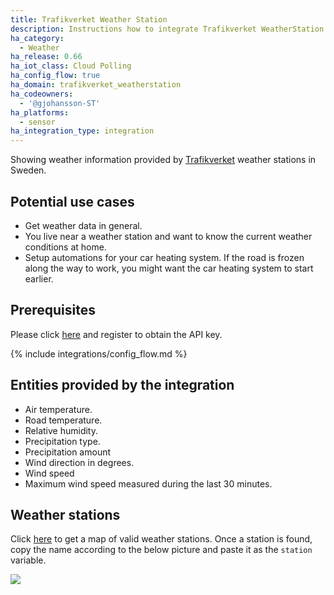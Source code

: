 ```yaml
---
title: Trafikverket Weather Station
description: Instructions how to integrate Trafikverket WeatherStation within Home Assistant.
ha_category:
  - Weather
ha_release: 0.66
ha_iot_class: Cloud Polling
ha_config_flow: true
ha_domain: trafikverket_weatherstation
ha_codeowners:
  - '@gjohansson-ST'
ha_platforms:
  - sensor
ha_integration_type: integration
---
```


Showing weather information provided by [Trafikverket](https://www.trafikverket.se/) weather stations in Sweden.

## Potential use cases

- Get weather data in general.
- You live near a weather station and want to know the current weather conditions at home.
- Setup automations for your car heating system. If the road is frozen along the way to work, you might want the car heating system to start earlier.

## Prerequisites

Please click [here](https://data.trafikverket.se/home) and register to obtain the API key.

{% include integrations/config_flow.md %}

## Entities provided by the integration
- Air temperature.
- Road temperature.
- Relative humidity.
- Precipitation type.
- Precipitation amount
- Wind direction in degrees.
- Wind speed
- Maximum wind speed measured during the last 30 minutes.

## Weather stations

Click [here](https://www.trafikverket.se/trafikinformation/vag/?map_x=473143.67679&map_y=6622458.53332&map_z=2&map_l=100000001000000) to get a map of valid weather stations. Once a station is found, copy the name according to the below picture and paste it as the `station` variable.

<p class='img'>
  <img src='/images/screenshots/get_trafikverket_weather_station_example.png' />
</p>

